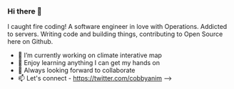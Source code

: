 ### Hi there 👋
I caught fire coding! A software engineer in love with Operations. Addicted to servers.
Writing code and building things, contributing to Open Source here on Github.


- 🔭 I’m currently working on climate interative map
- 🌱 Enjoy learning anything I can get my hands on
- 👯 Always looking forward to collaborate
- 📫 Let's connect - https://twitter.com/cobbyanim
-->
